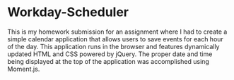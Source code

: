 # Workday-Scheduler
This is my homework submission for an assignment where I had to create a simple calendar application that allows users to save events for each hour of the day. This application runs in the browser and features dynamically updated HTML and CSS powered by jQuery. The proper date and time being displayed at the top of the application was accomplished using Moment.js.
